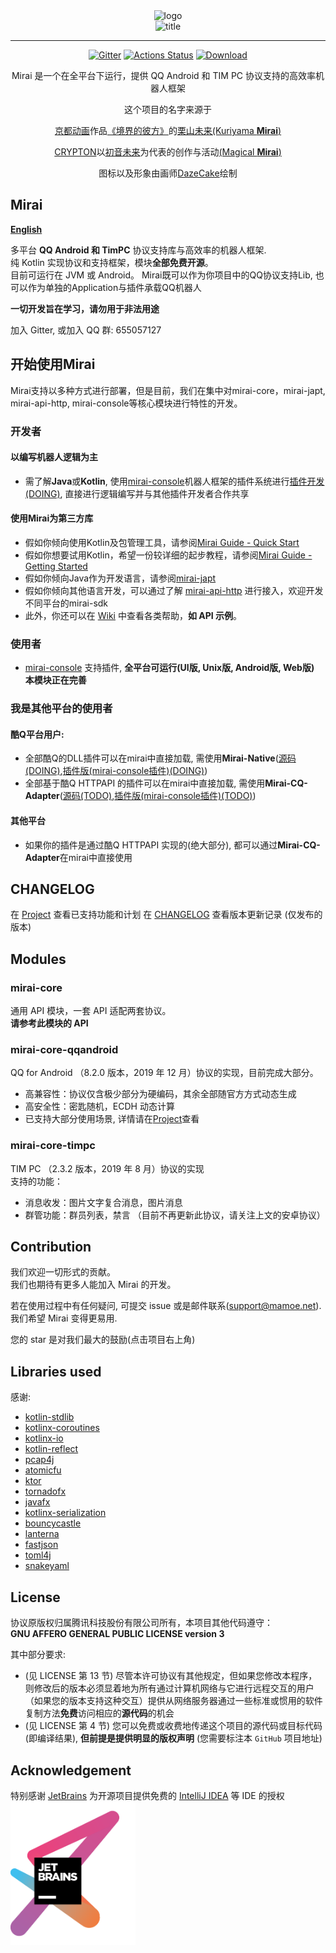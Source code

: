 <div align="center">
   <img width="160" src="http://img.mamoe.net/2020/02/16/a759783b42f72.png" alt="logo"></br>

   <img width="95" src="http://img.mamoe.net/2020/02/16/c4aece361224d.png" alt="title">
   
   
----

[![Gitter](https://badges.gitter.im/mamoe/mirai.svg)](https://gitter.im/mamoe/mirai?utm_source=badge&utm_medium=badge&utm_campaign=pr-badge)
[![Actions Status](https://github.com/mamoe/mirai/workflows/CI/badge.svg)](https://github.com/mamoe/mirai/actions)
[![Download](https://api.bintray.com/packages/him188moe/mirai/mirai-core/images/download.svg)](https://bintray.com/him188moe/mirai/mirai-core/)  

Mirai 是一个在全平台下运行，提供 QQ Android 和 TIM PC 协议支持的高效率机器人框架

这个项目的名字来源于
     <p><a href = "http://www.kyotoanimation.co.jp/">京都动画</a>作品<a href = "https://www.bilibili.com/bangumi/media/md3365/?from=search&seid=14448313700764690387">《境界的彼方》</a>的<a href = "https://zh.moegirl.org/zh-hans/%E6%A0%97%E5%B1%B1%E6%9C%AA%E6%9D%A5">栗山未来(Kuriyama <b>Mirai</b>)</a></p>
     <p><a href = "https://www.crypton.co.jp/">CRYPTON</a>以<a href = "https://www.crypton.co.jp/miku_eng">初音未来</a>为代表的创作与活动<a href = "https://magicalmirai.com/2019/index_en.html">(Magical <b>Mirai</b>)</a></p>
图标以及形象由画师<a href = "">DazeCake</a>绘制
</div>

## Mirai

**[English](README-eng.md)**  

多平台 **QQ Android 和 TimPC** 协议支持库与高效率的机器人框架.   
纯 Kotlin 实现协议和支持框架，模块<b>全部免费开源</b>。  
目前可运行在 JVM 或 Android。
Mirai既可以作为你项目中的QQ协议支持Lib, 也可以作为单独的Application与插件承载QQ机器人

**一切开发旨在学习，请勿用于非法用途**  

加入 Gitter, 或加入 QQ 群: 655057127



## 开始使用Mirai

Mirai支持以多种方式进行部署，但是目前，我们在集中对mirai-core，mirai-japt, mirai-api-http, mirai-console等核心模块进行特性的开发。


### 开发者
#### 以编写机器人逻辑为主
- 需了解<b>Java</b>或<b>Kotlin</b>, 使用[mirai-console](https://github.com/mamoe/mirai/tree/master/mirai-console)机器人框架的插件系统进行[插件开发(DOING)](), 直接进行逻辑编写并与其他插件开发者合作共享

#### 使用Mirai为第三方库
- 假如你倾向使用Kotlin及包管理工具，请参阅[Mirai Guide - Quick Start](/docs/guide_quick_start.md)
- 假如你想要试用Kotlin，希望一份较详细的起步教程，请参阅[Mirai Guide - Getting Started](/docs/guide_getting_started.md)
- 假如你倾向Java作为开发语言，请参阅[mirai-japt](/mirai-japt/README.md)
- 假如你倾向其他语言开发，可以通过了解 [mirai-api-http](https://github.com/mamoe/mirai/tree/master/mirai-api-http) 进行接入，欢迎开发不同平台的mirai-sdk
- 此外，你还可以在 [Wiki](https://github.com/mamoe/mirai/wiki/Home) 中查看各类帮助，**如 API 示例**。

### 使用者
- [mirai-console](https://github.com/mamoe/mirai/tree/master/mirai-console) 支持插件, <b>全平台可运行(UI版, Unix版, Android版, Web版)</b> **本模块正在完善**

### 我是其他平台的使用者
#### 酷Q平台用户: 
- 全部酷Q的DLL插件可以在mirai中直接加载, 需使用<b>Mirai-Native</b>([源码(DOING)](https://github.com/iTXTech/mirai-native),[插件版(mirai-console插件)(DOING)]())
- 全部基于酷Q HTTPAPI 的插件可以在mirai中直接加载, 需使用<b>Mirai-CQ-Adapter</b>([源码(TODO)](https://github.com/iTXTech/mirai-native),[插件版(mirai-console插件)(TODO)]())
#### 其他平台
- 如果你的插件是通过酷Q HTTPAPI 实现的(绝大部分), 都可以通过<b>Mirai-CQ-Adapter</b>在mirai中直接使用

## CHANGELOG

在 [Project](https://github.com/mamoe/mirai/projects/3) 查看已支持功能和计划
在 [CHANGELOG](https://github.com/mamoe/mirai/blob/master/CHANGELOG.md) 查看版本更新记录 (仅发布的版本)



## Modules

### mirai-core

通用 API 模块，一套 API 适配两套协议。  
**请参考此模块的 API**  

### mirai-core-qqandroid

  QQ for Android （8.2.0 版本，2019 年 12 月）协议的实现，目前完成大部分。   

  - 高兼容性：协议仅含极少部分为硬编码，其余全部随官方方式动态生成
  - 高安全性：密匙随机，ECDH 动态计算
  - 已支持大部分使用场景, 详情请在[Project](https://github.com/mamoe/mirai/projects/3)查看

### mirai-core-timpc

TIM PC （2.3.2 版本，2019 年 8 月）协议的实现  
支持的功能： 

- 消息收发：图片文字复合消息，图片消息
- 群管功能：群员列表，禁言
  （目前不再更新此协议，请关注上文的安卓协议）



## Contribution

我们欢迎一切形式的贡献。  
我们也期待有更多人能加入 Mirai 的开发。  

若在使用过程中有任何疑问, 可提交 issue 或是邮件联系(support@mamoe.net). 我们希望 Mirai 变得更易用.

您的 star 是对我们最大的鼓励(点击项目右上角)



## Libraries used

感谢:

- [kotlin-stdlib](https://github.com/JetBrains/kotlin)
- [kotlinx-coroutines](https://github.com/Kotlin/kotlinx.coroutines)
- [kotlinx-io](https://github.com/Kotlin/kotlinx-io)
- [kotlin-reflect](https://github.com/JetBrains/kotlin)
- [pcap4j](https://github.com/kaitoy/pcap4j)
- [atomicfu](https://github.com/Kotlin/kotlinx.atomicfu)
- [ktor](https://github.com/ktorio/ktor)
- [tornadofx](https://github.com/edvin/tornadofx)
- [javafx](https://github.com/openjdk/jfx)
- [kotlinx-serialization](https://github.com/Kotlin/kotlinx.serialization)
- [bouncycastle](https://www.bouncycastle.org/java.html)
- [lanterna](https://github.com/mabe02/lanterna/tree/master)
- [fastjson](https://github.com/alibaba/fastjson)
- [toml4j](https://github.com/mwanji/toml4j)
- [snakeyaml](https://mvnrepository.com/artifact/org.yaml/snakeyaml)



## License

协议原版权归属腾讯科技股份有限公司所有，本项目其他代码遵守：  
**GNU AFFERO GENERAL PUBLIC LICENSE version 3**  

其中部分要求:  

- (见 LICENSE 第 13 节) 尽管本许可协议有其他规定，但如果您修改本程序，则修改后的版本必须显着地为所有通过计算机网络与它进行远程交互的用户（如果您的版本支持这种交互）提供从网络服务器通过一些标准或惯用的软件复制方法**免费**访问相应的**源代码**的机会
- (见 LICENSE 第 4 节) 您可以免费或收费地传递这个项目的源代码或目标代码(即编译结果), **但前提是提供明显的版权声明** (您需要标注本 `GitHub` 项目地址)



## Acknowledgement

特别感谢 [JetBrains](https://www.jetbrains.com/?from=mirai) 为开源项目提供免费的 [IntelliJ IDEA](https://www.jetbrains.com/idea/?from=mirai) 等 IDE 的授权  
[<img src=".github/jetbrains-variant-3.png" width="200"/>](https://www.jetbrains.com/?from=mirai)